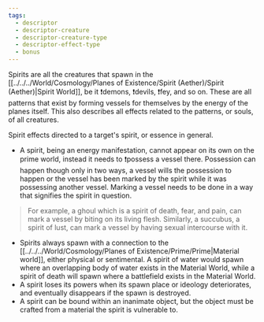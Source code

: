 ```yaml
---
tags:
  - descriptor
  - descriptor-creature
  - descriptor-creature-type
  - descriptor-effect-type
  - bonus
---
```

Spirits are all the creatures that spawn in the [[../../../World/Cosmology/Planes of Existence/Spirit (Aether)/Spirit (Aether)|Spirit World]], be it ❗demons, ❗devils, ❗fey, and so on. These are all patterns that exist by forming vessels for themselves by the energy of the planes itself. This also describes all effects related to the patterns, or souls, of all creatures.

Spirit effects directed to a target's spirit, or essence in general.

- A spirit, being an energy manifestation, cannot appear on its own on the prime world, instead it needs to ❗possess a vessel there.
Possession can happen though only in two ways, a vessel wills the possession to happen or the vessel has been marked by the spirit while it was possessing another vessel. Marking a vessel needs to be done in a way that signifies the spirit in question.
> For example, a ghoul which is a spirit of death, fear, and pain, can mark a vessel by biting on its living flesh. Similarly, a succubus, a spirit of lust, can mark a vessel by having sexual intercourse with it.
- Spirits always spawn with a connection to the [[../../../World/Cosmology/Planes of Existence/Prime/Prime|Material world]], either physical or sentimental. A spirit of water would spawn where an overlapping body of water exists in the Material World, while a spirit of death will spawn where a battlefield exists in the Material World.
- A spirit loses its powers when its spawn place or ideology deteriorates, and eventually disappears if the spawn is destroyed.
- A spirit can be bound within an inanimate object, but the object must be crafted from a material the spirit is vulnerable to.
